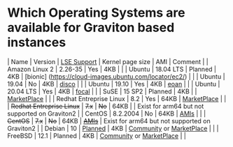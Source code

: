 # Which Operating Systems are available for Graviton based instances

| Name | Version | [LSE Support](https://github.com/aws/aws-graviton-getting-started/blob/master/optimizing.md#locksynchronization-intensive-workload) | Kernel page size | AMI | Comment |
| Amazon Linux 2 | 2.26-35 | Yes | 4KB | |
| Ubuntu | 18.04 LTS | Planned | 4KB | [bionic] (https://cloud-images.ubuntu.com/locator/ec2/) | |
| Ubuntu | 19.04 | No | 4KB | [disco](https://cloud-images.ubuntu.com/locator/ec2/) | |
| Ubuntu | 19.10 | Yes | 4KB | [eoan](https://cloud-images.ubuntu.com/locator/ec2/) | |
| Ubuntu | 20.04 LTS | Yes | 4KB | [focal](https://cloud-images.ubuntu.com/locator/ec2/) | |
| SuSE | 15 SP2 | Planned | 4KB | | [MarketPlace](https://aws.amazon.com/marketplace/pp/B07SPTXBDX) | |
| Redhat Entreprise Linux | 8.2 | Yes | 64KB | [MarketPlace](https://aws.amazon.com/marketplace/pp/B07T2NH46P) | |
| ~~Redhat Entreprise Linux~~ | ~~7.x~~ | ~~No~~ | 64KB | | Exist for arm64  but not supported on Graviton2 |
| CentOS | 8.2.2004 | No | 64KB | [AMIs](https://wiki.centos.org/Cloud/AWS#Images) | |
| ~~CentOS~~ | ~~7.x~~ | ~~No~~ | 64KB | ~~[AMIs](https://wiki.centos.org/Cloud/AWS#Images)~~ | Exist for arm64  but not supported on Graviton2 |
| Debian | 10 | [Planned](https://bugs.debian.org/cgi-bin/bugreport.cgi?bug=956418) | 4KB | [Community](https://wiki.debian.org/Cloud/AmazonEC2Image/Buster) or [MarketPlace](https://aws.amazon.com/marketplace/pp/B085HGTX5J) | |
| FreeBSD | 12.1 | Planned | 4KB | [Community](https://www.freebsd.org/releases/12.1R/announce.html) or [MarketPlace](https://aws.amazon.com/marketplace/pp/B081NF7BY7) | |


